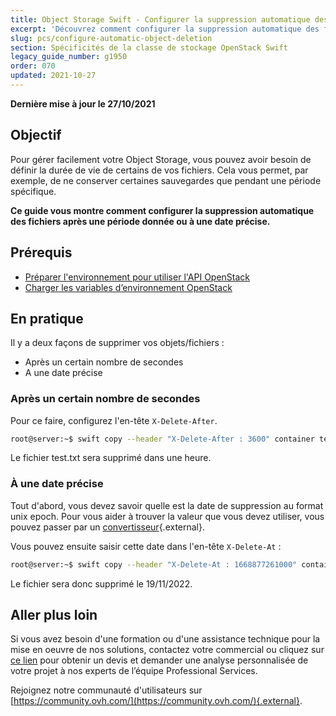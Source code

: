 ```yaml
---
title: Object Storage Swift - Configurer la suppression automatique des objets
excerpt: 'Découvrez comment configurer la suppression automatique des fichiers après une période donnée ou à une date précise'
slug: pcs/configure-automatic-object-deletion
section: Spécificités de la classe de stockage OpenStack Swift
legacy_guide_number: g1950
order: 070
updated: 2021-10-27
---
```


**Dernière mise à jour le 27/10/2021**

## Objectif

Pour gérer facilement votre Object Storage, vous pouvez avoir besoin de définir la durée de vie de certains de vos fichiers. Cela vous permet, par exemple, de ne conserver certaines sauvegardes que pendant une période spécifique.

**Ce guide vous montre comment configurer la suppression automatique des fichiers après une période donnée ou à une date précise.**

## Prérequis

- [Préparer l'environnement pour utiliser l'API OpenStack](https://docs.ovh.com/fr/public-cloud/prepare_the_environment_for_using_the_openstack_api/)
- [Charger les variables d’environnement OpenStack](https://docs.ovh.com/fr/public-cloud/set-openstack-environment-variables/)

## En pratique

Il y a deux façons de supprimer vos objets/fichiers :

- Après un certain nombre de secondes
- A une date précise

### Après un certain nombre de secondes

Pour ce faire, configurez l'en-tête `X-Delete-After`.

```bash
root@server:~$ swift copy --header "X-Delete-After : 3600" container test.txt
```

Le fichier test.txt sera supprimé dans une heure.

### À une date précise

Tout d'abord, vous devez savoir quelle est la date de suppression au format unix epoch.
Pour vous aider à trouver la valeur que vous devez utiliser, vous pouvez passer par un [convertisseur](http://www.epochconverter.com/){.external}.

Vous pouvez ensuite saisir cette date dans l'en-tête `X-Delete-At` :

```bash
root@server:~$ swift copy --header "X-Delete-At : 1668877261000" container test.txt
```

Le fichier sera donc supprimé le 19/11/2022.

## Aller plus loin

Si vous avez besoin d'une formation ou d'une assistance technique pour la mise en oeuvre de nos solutions, contactez votre commercial ou cliquez sur [ce lien](https://www.ovhcloud.com/fr/professional-services/) pour obtenir un devis et demander une analyse personnalisée de votre projet à nos experts de l’équipe Professional Services.

Rejoignez notre communauté d'utilisateurs sur [https://community.ovh.com/](https://community.ovh.com/){.external}.
